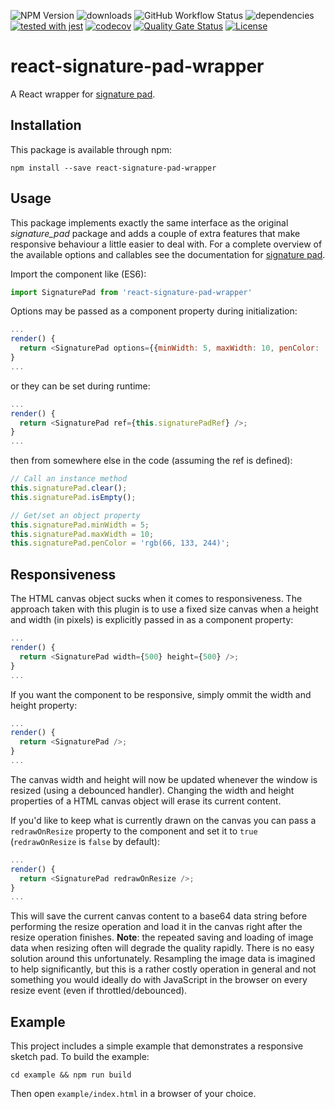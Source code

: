 ![NPM Version](https://img.shields.io/npm/v/react-signature-pad-wrapper.svg?branch=master)
![downloads](https://img.shields.io/npm/dt/react-signature-pad-wrapper.svg)
![GitHub Workflow Status](https://img.shields.io/github/actions/workflow/status/michaeldzjap/react-signature-pad-wrapper/ci.yml?branch=master)
![dependencies](https://img.shields.io/librariesio/release/npm/react-signature-pad-wrapper)
[![tested with jest](https://img.shields.io/badge/tested_with-jest-99424f.svg)](https://github.com/facebook/jest)
[![codecov](https://codecov.io/gh/michaeldzjap/react-signature-pad-wrapper/branch/master/graph/badge.svg)](https://codecov.io/gh/michaeldzjap/react-signature-pad-wrapper)
[![Quality Gate Status](https://sonarcloud.io/api/project_badges/measure?project=michaeldzjap_react-signature-pad-wrapper&metric=alert_status)](https://sonarcloud.io/dashboard?id=michaeldzjap_react-signature-pad-wrapper)
[![License](https://img.shields.io/npm/l/react-signature-pad-wrapper.svg)](https://github.com/michaeldzjap/react-signature-pad-wrapper/blob/master/LICENSE)

# react-signature-pad-wrapper
A React wrapper for [signature pad](https://github.com/szimek/signature_pad).

## Installation
This package is available through npm:
```
npm install --save react-signature-pad-wrapper
```

## Usage
This package implements exactly the same interface as the original *signature_pad* package and adds a couple of extra features that make responsive behaviour a little easier to deal with. For a complete overview of the available options and callables see the documentation for [signature pad](https://github.com/szimek/signature_pad).

Import the component like (ES6):
```javascript
import SignaturePad from 'react-signature-pad-wrapper'
```

Options may be passed as a component property during initialization:
```javascript
...
render() {
  return <SignaturePad options={{minWidth: 5, maxWidth: 10, penColor: 'rgb(66, 133, 244)'}} />;
}
...
```

or they can be set during runtime:
```javascript
...
render() {
  return <SignaturePad ref={this.signaturePadRef} />;
}
...
```
then from somewhere else in the code (assuming the ref is defined):
```javascript
// Call an instance method
this.signaturePad.clear();
this.signaturePad.isEmpty();

// Get/set an object property
this.signaturePad.minWidth = 5;
this.signaturePad.maxWidth = 10;
this.signaturePad.penColor = 'rgb(66, 133, 244)';
```

## Responsiveness
The HTML canvas object sucks when it comes to responsiveness. The approach taken with this plugin is to use a fixed size canvas when a height and width (in pixels) is explicitly passed in as a component property:
```javascript
...
render() {
  return <SignaturePad width={500} height={500} />;
}
...
```

If you want the component to be responsive, simply ommit the width and height property:
```javascript
...
render() {
  return <SignaturePad />;
}
...
```
The canvas width and height will now be updated whenever the window is resized (using a debounced handler). Changing the width and height properties of a HTML canvas object will erase its current content.

If you'd like to keep what is currently drawn on the canvas you can pass a `redrawOnResize` property to the component and set it to `true` (`redrawOnResize` is `false` by default):
```javascript
...
render() {
  return <SignaturePad redrawOnResize />;
}
...
```
This will save the current canvas content to a base64 data string before performing the resize operation and load it in the canvas right after the resize operation finishes. **Note**: the repeated saving and loading of image data when resizing often will degrade the quality rapidly. There is no easy solution around this unfortunately. Resampling the image data is imagined to help significantly, but this is a rather costly operation in general and not something you would ideally do with JavaScript in the browser on every resize event (even if throttled/debounced).

## Example
This project includes a simple example that demonstrates a responsive sketch pad. To build the example:
```shell
cd example && npm run build
```
Then open `example/index.html` in a browser of your choice.
